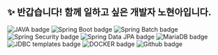 ## ✨ 반갑습니다! 함께 일하고 싶은 개발자 노현아입니다.

<!--
**hyunnbunt/hyunnbunt** is a ✨ _special_ ✨ repository because its `README.md` (this file) appears on your GitHub profile.

Here are some ideas to get you started:

- 🔭 I’m currently working on ...

- 👯 I’m looking to collaborate on ...
- 🤔 I’m looking for help with ...
- 💬 Ask me about ...
- 📫 How to reach me: ...
- 😄 Pronouns: ...
- ⚡ Fun fact: ...
-->

![JAVA badge](https://img.shields.io/badge/Java-important?style=for-the-badge)
![Spring Boot badge](https://img.shields.io/badge/Spring%20Boot-fff5b1?style=for-the-badge&logo=springboot)
![Spring Batch badge](https://img.shields.io/badge/Spring%20Batch-mint?style=for-the-badge)
![Spring Security badge](https://img.shields.io/badge/Spring%20Security-green?style=for-the-badge&logo=springsecurity)
![Spring Data JPA badge](https://img.shields.io/badge/Spring%20Data%20JPA-lightblueviolet?style=for-the-badge&)
![MariaDB badge](https://img.shields.io/badge/MariaDB-blueviolet?style=for-the-badge&logo=mariadb)
![JDBC templates badge](http://img.shields.io/badge/JDBC%20templates-lightblue?style=for-the-badge)
![DOCKER badge](https://img.shields.io/badge/Docker-9cf?style=for-the-badge&logo=docker)
![Github badge](https://img.shields.io/badge/Github-lightyellow?style=for-the-badge&logo=github)
